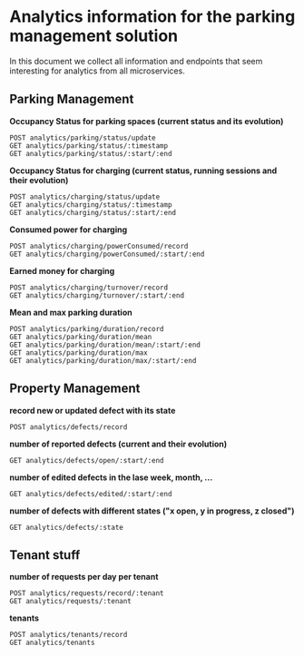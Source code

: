# Analytics information for the parking management solution

In this document we collect all information and endpoints that seem interesting for analytics from all microservices.

## Parking Management

**Occupancy Status for parking spaces (current status and its evolution)**
```
POST analytics/parking/status/update
GET analytics/parking/status/:timestamp
GET analytics/parking/status/:start/:end
```

**Occupancy Status for charging (current status, running sessions and their evolution)**
```
POST analytics/charging/status/update
GET analytics/charging/status/:timestamp
GET analytics/charging/status/:start/:end
```

**Consumed power for charging**
```
POST analytics/charging/powerConsumed/record
GET analytics/charging/powerConsumed/:start/:end
```

**Earned money for charging**
```
POST analytics/charging/turnover/record
GET analytics/charging/turnover/:start/:end
```

**Mean and max parking duration**
```
POST analytics/parking/duration/record
GET analytics/parking/duration/mean
GET analytics/parking/duration/mean/:start/:end
GET analytics/parking/duration/max
GET analytics/parking/duration/max/:start/:end
```

## Property Management

**record new or updated defect with its state**
```
POST analytics/defects/record
```

**number of reported defects (current and their evolution)**
```
GET analytics/defects/open/:start/:end
```

**number of edited defects in the lase week, month, ...**
```
GET analytics/defects/edited/:start/:end
```

**number of defects with different states ("x open, y in progress, z closed")**
```
GET analytics/defects/:state
```

## Tenant stuff

**number of requests per day per tenant**
```
POST analytics/requests/record/:tenant
GET analytics/requests/:tenant
```

**tenants**
```
POST analytics/tenants/record
GET analytics/tenants
```